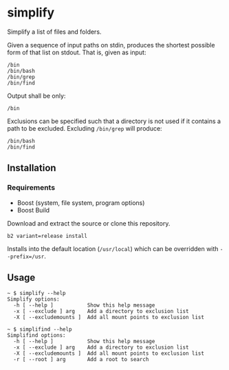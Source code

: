 # simplify
Simplify a list of files and folders.

Given a sequence of input paths on stdin, produces the shortest possible form of that list on stdout.
That is, given as input:
```
/bin
/bin/bash
/bin/grep
/bin/find
```
Output shall be only:
```
/bin
```
Exclusions can be specified such that a directory is not used if it contains a path to be excluded.
Excluding `/bin/grep` will produce:
```
/bin/bash
/bin/find
```

## Installation
### Requirements
* Boost (system, file system, program options)
* Boost Build

Download and extract the source or clone this repository.
```
b2 variant=release install
```
Installs into the default location (`/usr/local`) which can be overridden with `--prefix=/usr`.

## Usage
```
~ $ simplify --help
Simplify options:
  -h [ --help ]           Show this help message
  -x [ --exclude ] arg    Add a directory to exclusion list
  -X [ --excludemounts ]  Add all mount points to exclusion list

```
```
~ $ simplifind --help
Simplifind options:
  -h [ --help ]           Show this help message
  -x [ --exclude ] arg    Add a directory to exclusion list
  -X [ --excludemounts ]  Add all mount points to exclusion list
  -r [ --root ] arg       Add a root to search

```
